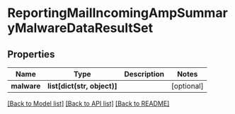 # ReportingMailIncomingAmpSummaryMalwareDataResultSet

## Properties
Name | Type | Description | Notes
------------ | ------------- | ------------- | -------------
**malware** | **list[dict(str, object)]** |  | [optional] 

[[Back to Model list]](../README.md#documentation-for-models) [[Back to API list]](../README.md#documentation-for-api-endpoints) [[Back to README]](../README.md)

